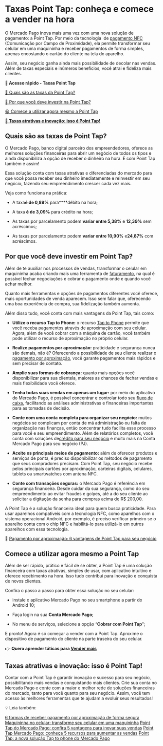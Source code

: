 # Taxas Point Tap: conheça e comece a vender na hora

O Mercado Pago inova mais uma vez com uma nova solução de pagamento: a Point Tap. Por meio da tecnologia  de [pagamento NFC](https://meubolso.mercadopago.com.br/pagamento-nfc-cobrar-por-aproximacao) (Comunicação por Campo de Proximidade), ela permite transformar seu celular em uma maquininha e receber pagamentos de forma simples, apenas encostando o cartão do cliente na tela do aparelho.

Assim, seu negócio ganha ainda mais possibilidade de decolar nas vendas. Além de taxas especiais e inúmeros benefícios, você atrai e fideliza mais clientes.

**💙 Acesso rápido - Taxas Point Tap**

[🤔 Quais são as taxas da Point Tap?](#A)

[🤔 Por que você deve investir na Point Tap?](#B)

[😀 Comece a utilizar agora mesmo a Point Tap](#C)

**[💙 Taxas atrativas e inovação: isso é Point Tap!](#D)**

[](#)
## Quais são as taxas de Point Tap?

O Mercado Pago, banco digital parceiro dos empreendedores, oferece as melhores soluções financeiras para abrir um negócio de todos os tipos e ainda disponibiliza a opção de receber o dinheiro na hora. E com Point Tap também é assim!

Essa solução conta com taxas atrativas e diferenciadas do mercado para que você possa receber seu dinheiro imediatamente e reinvestir em seu negócio, fazendo seu empreendimento crescer cada vez mais.

Veja como funciona na prática:

- A taxa**é de 0,89%** para****débito na hora;

- A taxa **é de 3,09%** para crédito na hora;

- As taxas por parcelamento podem **variar entre 5,38%** e **12,39%** sem acréscimos;

- As taxas por parcelamento podem **variar entre 10,90%** e**24,87%** com acréscimos.

[](#)
## Por que você deve investir em Point Tap?

Além de te auxiliar nos processos de vendas, transformar o celular em maquininha acaba criando mais uma ferramenta de [faturamento](https://meubolso.mercadopago.com.br/faturamento), na qual é possível fechar negociações e cobrar o pagamento onde e quando você achar melhor.

Quanto mais ferramentas e opções de pagamentos diferentes você oferece, mais oportunidades de venda aparecem. Isso sem falar que, oferecendo uma boa experiência de compra, sua fidelização também aumenta.

Além disso tudo, você conta com mais vantagens da Point Tap, tais como:

- **Utilize o recurso Tap to Phone:** o recurso [Tap to Phone](https://meubolso.mercadopago.com.br/point-tap-a-nova-solucao-tap-to-phone-do-mercado-pago) permite que você receba pagamentos através de aproximação com seu celular. Agora, além de você cobrar com a máquina de cartão, você também pode utilizar o recurso de aproximação no próprio celular.

- **Realize pagamentos por aproximação:** praticidade e segurança nunca são demais, não é? Oferecendo a possibilidade de seu cliente realizar o [pagamento por aproximação](https://meubolso.mercadopago.com.br/pagamento-por-aproximacao), você garante pagamentos mais rápidos e sem precisar de contato. 

- **Amplie suas formas de cobrança:** quanto mais opções você disponibilizar para sua clientela, maiores as chances de fechar vendas e mais flexibilidade você oferece.

- **Tenha todas suas vendas em apenas um lugar:** por meio do aplicativo do Mercado Pago, é possível concentrar e controlar todo seu [fluxo de caixa](https://meubolso.mercadopago.com.br/fluxo-de-caixa), facilitando as análises administrativas e financeiras importantes para as tomadas de decisão.

- **Conte com uma conta completa para organizar seu negócio:** muitos negócios se complicam por conta de má administração ou falta de organização nas finanças, então concentrar tudo facilita esse processo para você e seu empreendimento. Além de relatórios completos, você conta com soluções de[crédito para seu negócio](https://meubolso.mercadopago.com.br/o-que-avaliar-antes-de-contratar-credito-para-seu-negocio) e muito mais na Conta Mercado Pago para seu negócio (PJ).

- **Aceite os principais meios de pagamento:** além de oferecer produtos e serviços de ponta, é preciso disponibilizar os métodos de pagamento que seus compradores precisam. Com Point Tap, seu negócio recebe pelos principais cartões por aproximação, carteiras digitais, celulares, tablets ou smartwatches com antena NFC.

- **Conte com transações seguras:** o Mercado Pago é referência em segurança financeira. Desde cuidar da sua segurança, como do seu empreendimento ao evitar fraudes e golpes, até a do seu cliente ao solicitar a digitação da senha para compras acima de R$ 200,00.

A Point Tap é a solução financeira ideal para quem busca praticidade. Para usar aparelhos compatíveis com a tecnologia NFC, como aparelhos com o sistema operacional Android, por exemplo, é preciso verificar primeiro se o aparelho conta com o chip NFC e habilitá-lo para utilizá-lo em outros aparelhos com essa tecnologia.

📱 [Pagamento por aproximação: 6 vantagens de Point Tap para seu negócio](https://meubolso.mercadopago.com.br/revolucione-pagamento-por-aproximacao-com-point-tap)

[](#)
## Comece a utilizar agora mesmo a Point Tap

Além de ser rápido, prático e fácil de se obter, a Point Tap é uma solução financeira com taxas atrativas, simples de usar, com aplicativo intuitivo e oferece recebimento na hora. Isso tudo contribui para inovação e conquista de novos clientes.

Confira o passo a passo para obter essa solução no seu celular:

- Instale o aplicativo Mercado Pago no seu smartphone a partir do Android 10;

- Faça login na sua **Conta Mercado Pago**; 

- No menu de serviços, selecione a opção “**Cobrar com Point Tap**";

E pronto! Agora é só começar a vender com a Point Tap. Aproxime o dispositivo de pagamento do cliente na parte traseira do seu celular.

👉 **Quero aprender táticas para [Vender mais](https://empreendedores.mercadopago.com.br/guia-estrategico-para-vender-mais)**

[](#)
## Taxas atrativas e inovação: isso é Point Tap!

Contar com a Point Tap é garantir inovação e sucesso para seu negócio, possibilitando mais vendas e conquistando mais clientes. Crie sua conta no Mercado Pago e conte com a maior e melhor rede de soluções financeiras do mercado, tanto para você quanto para seu negócio. Assim, você tem acesso às melhores ferramentas que te ajudam a evoluir seus resultados!

💡 Leia também:

[6 formas de receber pagamento por aproximação de forma segura](https://meubolso.mercadopago.com.br/pagamento-por-aproximacao-no-celular)
[Maquininha no celular: transforme seu celular em uma maquininha](https://meubolso.mercadopago.com.br/inove-seu-negocio-com-maquininha-no-celular)
[Point Tap do Mercado Pago: confira 5 vantagens para inovar suas vendas](https://meubolso.mercadopago.com.br/vantagens-da-point-tap-para-seu-negocio)
[Point Tap Mercado Pago: conheça 5 recursos para aumentar as vendas](https://meubolso.mercadopago.com.br/recursos-point-tap-para-aumentar-as-vendas)
[Point Tap: a nova solução Tap to phone do Mercado Pago](https://meubolso.mercadopago.com.br/point-tap-a-nova-solucao-tap-to-phone-do-mercado-pago)